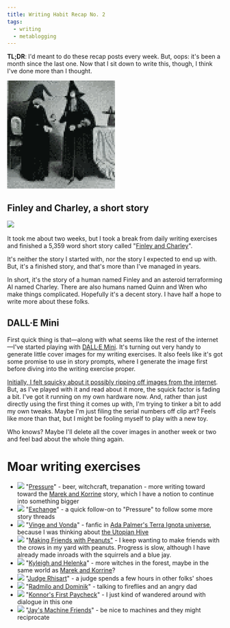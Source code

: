 ```yaml
---
title: Writing Habit Recap No. 2
tags:
  - writing
  - metablogging
---
```


**TL;DR**:  I'd meant to do these recap posts every week. But, oops: it's been a month since the last one. Now that I sit down to write this, though, I think I've done more than I thought.

<!--more-->

![](cover.png)

## Finley and Charley, a short story
<img src="https://blog.lmorchard.com/2022/06/07/finley-and-charley/cover.png" width="150" />

It took me about two weeks, but I took a break from daily writing exercises and finished a 5,359 word short story called "[Finley and Charley](https://blog.lmorchard.com/2022/06/07/finley-and-charley/)".

It's neither the story I started with, nor the story I expected to end up with. But, it's a finished story, and that's more than I've managed in years.

In short, it's the story of a human named Finley and an asteroid terraforming AI named Charley. There are also humans named Quinn and Wren who make things complicated. Hopefully it's a decent story. I have half a hope to write more about these folks.

## DALL·E Mini
First quick thing is that—along with what seems like the rest of the internet—I've started playing with [DALL·E Mini](https://github.com/borisdayma/dalle-mini). It's turning out very handy to generate little cover images for my writing exercises. It also feels like it's got some promise to use in story prompts, where I generate the image first before diving into the writing exercise proper.

[Initially, I felt squicky about it possibly ripping off images from the internet](https://twitter.com/lmorchard/status/1534952790698577920). But, as I've played with it and read about it more, the squick factor is fading a bit. I've got it running on my own hardware now. And, rather than just directly using the first thing it comes up with, I'm trying to tinker a bit to add my own tweaks. Maybe I'm just filing the serial numbers off clip art? Feels like more than that, but I might be fooling myself to play with a new toy.

Who knows? Maybe I'll delete all the cover images in another week or two and feel bad about the whole thing again.

# Moar writing exercises
- <img src="https://blog.lmorchard.com/2022/05/16/pressure/cover.png" width="50" /> "[Pressure](https://blog.lmorchard.com/2022/05/16/pressure/)" - beer, witchcraft, trepanation - more writing toward toward the [Marek and Korrine](https://blog.lmorchard.com/tag/marekandkorrine/) story, which I have a notion to continue into something bigger
- <img src="https://blog.lmorchard.com/2022/05/17/exchange/cover.png" width="50" /> "[Exchange](https://blog.lmorchard.com/2022/05/17/exchange/)" - a quick follow-on to "Pressure" to follow some more story threads
- <img src="https://blog.lmorchard.com/2022/05/18/vinge-and-vonda/cover.png" width="50" /> "[Vinge and Vonda](https://blog.lmorchard.com/2022/05/18/vinge-and-vonda/)" - fanfic in [Ada Palmer's Terra Ignota universe](https://adapalmer.com/series/terra-ignota/), because I was thinking about [the Utopian Hive](https://terra-ignota.fandom.com/wiki/Utopia)
- <img src="https://blog.lmorchard.com/2022/05/19/making-friends-with-peanuts/cover.png" width="50" /> "[Making Friends with Peanuts"](https://blog.lmorchard.com/2022/05/19/making-friends-with-peanuts/) - I keep wanting to make friends with the crows in my yard with peanuts. Progress is slow, although I have already made inroads with the squirrels and a blue jay.
- <img src="https://blog.lmorchard.com/2022/06/07/kyleigh-and-helenka/cover.png" width="50" /> "[Kyleigh and Helenka](https://blog.lmorchard.com/2022/06/07/kyleigh-and-helenka/)" - more witches in the forest, maybe in the same world as [Marek and Korrine](https://blog.lmorchard.com/tag/marekandkorrine/)? 
- <img src="https://blog.lmorchard.com/2022/06/08/judge-rhisart/cover.png" width="50" /> "[Judge Rhisart](https://blog.lmorchard.com/2022/06/08/judge-rhisart/)" - a judge spends a few hours in other folks' shoes
- <img src="https://blog.lmorchard.com/2022/06/09/radmilo-and-dominik/cover.png" width="50" /> "[Radmilo and Dominik](https://blog.lmorchard.com/2022/06/09/radmilo-and-dominik/)" - talking to fireflies and an angry dad
- <img src="https://blog.lmorchard.com/2022/06/10/konnors-first-paycheck/cover.png" width="50" /> "[Konnor's First Paycheck](https://blog.lmorchard.com/2022/06/10/konnors-first-paycheck/)" - I just kind of wandered around with dialogue in this one
- <img src="https://blog.lmorchard.com/2022/06/12/jays-machine-friends/cover.png" width="50" /> "[Jay's Machine Friends](https://blog.lmorchard.com/2022/06/12/jays-machine-friends/)" - be nice to machines and they might reciprocate

